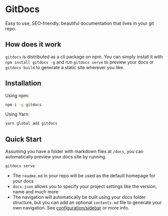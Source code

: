 # GitDocs

Easy to use, SEO-friendly, beautiful documentation that lives in your git repo.

## How does it work

`gitdocs` is distributed as a cli package on npm. You can simply install it with `npm install gitdocs -g` and run `gitdocs serve` to preview your docs or `gitdocs build` to generate a static site wherever you like.

## Installation

Using npm:

```bash
npm i -g gitdocs
```

Using Yarn:

```bash
yarn global add gitdocs
```

## Quick Start

Assuming you have a folder with markdown files at `/docs`, you can automatically preview your docs site by running.

```bash
gitdocs serve
```

- The `readme.md` in your repo will be used as the default homepage for your docs
- `docs.json` allows you to specify your project settings like the version, name and much more
- The navigation will automatically be built using your docs folder structure, but you can add an optional `contents.md` file to generate your own navigation. See [configuration/sidebar](/configuration/sidebar.md) or more info.

